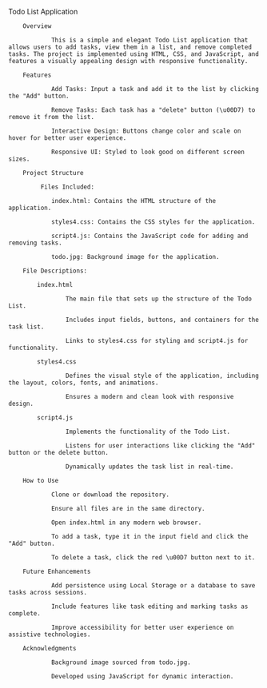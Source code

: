Todo List Application

        Overview

                This is a simple and elegant Todo List application that allows users to add tasks, view them in a list, and remove completed tasks. The project is implemented using HTML, CSS, and JavaScript, and features a visually appealing design with responsive functionality.

        Features

                Add Tasks: Input a task and add it to the list by clicking the "Add" button.

                Remove Tasks: Each task has a "delete" button (\u00D7) to remove it from the list.

                Interactive Design: Buttons change color and scale on hover for better user experience.

                Responsive UI: Styled to look good on different screen sizes.

        Project Structure

             Files Included:

                index.html: Contains the HTML structure of the application.

                styles4.css: Contains the CSS styles for the application.

                script4.js: Contains the JavaScript code for adding and removing tasks.

                todo.jpg: Background image for the application.

        File Descriptions:

            index.html

                    The main file that sets up the structure of the Todo List.

                    Includes input fields, buttons, and containers for the task list.

                    Links to styles4.css for styling and script4.js for functionality.

            styles4.css

                    Defines the visual style of the application, including the layout, colors, fonts, and animations.

                    Ensures a modern and clean look with responsive design.

            script4.js

                    Implements the functionality of the Todo List.

                    Listens for user interactions like clicking the "Add" button or the delete button.

                    Dynamically updates the task list in real-time.

        How to Use

                Clone or download the repository.

                Ensure all files are in the same directory.

                Open index.html in any modern web browser.

                To add a task, type it in the input field and click the "Add" button.

                To delete a task, click the red \u00D7 button next to it.

        Future Enhancements

                Add persistence using Local Storage or a database to save tasks across sessions.

                Include features like task editing and marking tasks as complete.

                Improve accessibility for better user experience on assistive technologies.

        Acknowledgments

                Background image sourced from todo.jpg.

                Developed using JavaScript for dynamic interaction.